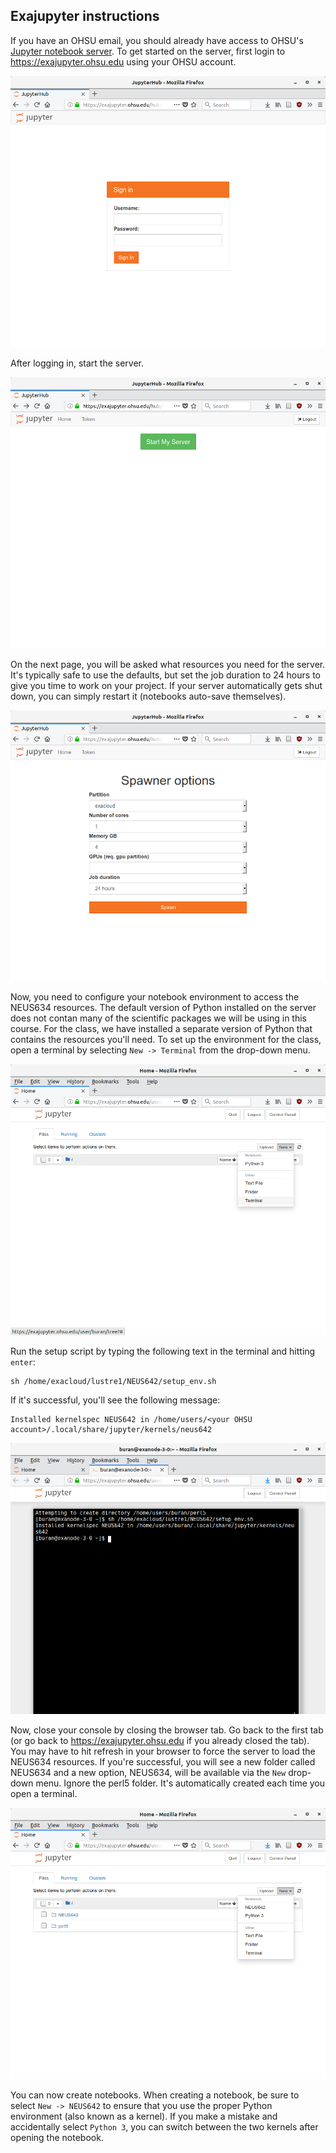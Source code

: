 Exajupyter instructions
-----------------------
If you have an OHSU email, you should already have access to OHSU's [Jupyter notebook server](https://exajupyter.ohsu.edu). To get started on the server, first login to https://exajupyter.ohsu.edu using your OHSU account. 

![login screen](images/1_user_login.png)

After logging in, start the server.

![start server screen](images/2_start_server.png)

On the next page, you will be asked what resources you need for the server. It's typically safe to use the defaults, but set the job duration to 24 hours to give you time to work on your project. If your server automatically gets shut down, you can simply restart it (notebooks auto-save themselves).

![spawner options](images/3_spawner_options.png)

Now, you need to configure your notebook environment to access the NEUS634 resources. The default version of Python installed on the server does not contan many of the scientific packages we will be using in this course. For the class, we have installed a separate version of Python that contains the resources you'll need. To set up the environment for the class, open a terminal by selecting `New -> Terminal` from the drop-down menu.

![opening a terminal](images/4_opening_terminal.png)

Run the setup script by typing the following text in the terminal and hitting `enter`:

	sh /home/exacloud/lustre1/NEUS642/setup_env.sh

If it's successful, you'll see the following message:

	Installed kernelspec NEUS642 in /home/users/<your OHSU account>/.local/share/jupyter/kernels/neus642

![successful setup screen](images/6_successful_setup.png)

Now, close your console by closing the browser tab. Go back to the first tab (or go back to https://exajupyter.ohsu.edu if you already closed the tab). You may have to hit refresh in your browser to force the server to load the NEUS634 resources. If you're successful, you will see a new folder called NEUS634 and a new option, NEUS634, will be available via the `New` drop-down menu. Ignore the perl5 folder. It's automatically created each time you open a terminal.

![new options](images/7_new_options.png)

You can now create notebooks. When creating a notebook, be sure to select `New -> NEUS642` to ensure that you use the proper Python environment (also known as a kernel). If you make a mistake and accidentally select `Python 3`, you can switch between the two kernels after opening the notebook.

